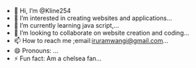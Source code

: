 - 👋 Hi, I’m @Kline254
- 👀 I’m interested in creating websites and applications...
- 🌱 I’m currently learning java script,...
- 💞️ I’m looking to collaborate on website creation and coding...
- 📫 How to reach me ;email:iruramwangi@gmail.com...
- 😄 Pronouns: ...
- ⚡ Fun fact: Am a chelsea fan...

<!---
Kline254/Kline254 is a ✨ special ✨ repository because its `README.md` (this file) appears on your GitHub profile.
You can click the Preview link to take a look at your changes.
--->
